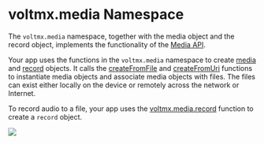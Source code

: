                             

voltmx.media Namespace
====================

The `voltmx.media` namespace, together with the media object and the record object, implements the functionality of the [Media API](media_api.md).

Your app uses the functions in the `voltmx.media` namespace to create [media](media_object.md) and [record](record_object.md) objects. It calls the [createFromFile](voltmx.media_functions.md#createFromFile) and [createFromUri](voltmx.media_functions.md#createFromUri) functions to instantiate media objects and associate media objects with files. The files can exist either locally on the device or remotely across the network or Internet.

To record audio to a file, your app uses the [voltmx.media.record](voltmx.media_functions.md#record) function to create a `record` object.

![](resources/prettify/onload.png)
